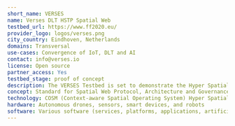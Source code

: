 ```yaml
---
short_name: VERSES
name: Verses DLT HSTP Spatial Web
testbed_url: https://www.ff2020.eu/
provider_logo: logos/verses.png
city_country: Eindhoven, Netherlands
domains: Transversal
use-cases: Convergence of IoT, DLT and AI
contact: info@verses.io
license: Open source
partner_access: Yes
testbed_stage: proof of concept
description: The VERSES Testbed is set to demonstrate the Hyper Spatial Modelling Language (HSML) and Hyperspace Transaction Protocol (HSTP) using COSM (Spatial Operating system) that enables interoperable, semantically compatible connections between connected software and hardware and includes specifications for 1) a spatial range query format and response language for requesting data about objects within a dimensional range (spatial, temperature, pressure, motion) and their content; 2) a semantic data ontology schema for describing objects, relations, and actions in a standardized way; 3) a verifiable credentialing and certification method for permissioned create, retrieve, update, and delete (CRUD) access to devices, locations, users, and data; and 4) a human and machine-readable contracting language that enables the expression and automated execution of legal, financial and physical activities.
concept: Standard for Spatial Web Protocol, Architecture and Governance
technology: COSM (Context-aware Spatial Operating System) Hyper Spatial Modelling Language (HSML), Hyperspace Transaction Protocol (HSTP)
hardware: Autonomous drones, sensors, smart devices, and robots
software: Various software (services, platforms, applications, artificial intelligence systems)
---
```

